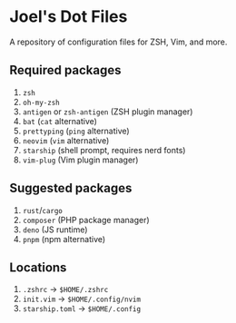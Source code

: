 # Joel's Dot Files
A repository of configuration files for ZSH, Vim, and more.

## Required packages

1. `zsh`
2. `oh-my-zsh`
3. `antigen` or `zsh-antigen` (ZSH plugin manager)
4. `bat` (`cat` alternative)
5. `prettyping` (`ping` alternative)
6. `neovim` (`vim` alternative)
7. `starship` (shell prompt, requires nerd fonts)
8. `vim-plug` (Vim plugin manager)

## Suggested packages

1. `rust`/`cargo`
2. `composer` (PHP package manager)
3. `deno` (JS runtime)
4. `pnpm` (npm alternative)

## Locations

1. `.zshrc` -> `$HOME/.zshrc`
2. `init.vim` -> `$HOME/.config/nvim`
3. `starship.toml` -> `$HOME/.config`
